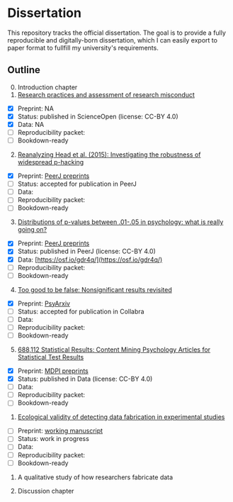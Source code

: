 # Dissertation

This repository tracks the official dissertation. The goal is to provide a fully reproducible and digitally-born dissertation, which I can easily export to paper format to fullfill my university's requirements.

## Outline

0. Introduction chapter
1. [Research practices and assessment of research misconduct](http://dx.doi.org/10.14293/S2199-1006.1.SOR-SOCSCI.ARYSBI.v1)
  - [x] Preprint: NA
  - [x] Status: published in ScienceOpen (license: CC-BY 4.0)
  - [x] Data: NA
  - [ ] Reproducibility packet: 
  - [ ] Bookdown-ready

2. [Reanalyzing Head et al. (2015): Investigating the robustness of widespread p-hacking](https://doi.org/10.7287/peerj.preprints.2439v1)
  - [x] Preprint: [PeerJ preprints](https://doi.org/10.7287/peerj.preprints.2439v1)
  - [ ] Status: accepted for publication in PeerJ
  - [ ] Data: 
  - [ ] Reproducibility packet: 
  - [ ] Bookdown-ready

3. [Distributions of p-values between .01-.05 in psychology: what is really going on?](https://doi.org/10.7717/peerj.1935)
  - [x] Preprint: [PeerJ preprints](https://peerj.com/preprints/1642/)
  - [x] Status: published in PeerJ (license: CC-BY 4.0)
  - [x] Data: [https://osf.io/gdr4q/](https://osf.io/gdr4q/)
  - [ ] Reproducibility packet: 
  - [ ] Bookdown-ready

4. [Too good to be false: Nonsignificant results revisited](https://osf.io/preprints/rkumy)
  - [x] Preprint: [PsyArxiv](https://osf.io/preprints/rkumy)
  - [ ] Status: accepted for publication in Collabra
  - [ ] Data: 
  - [ ] Reproducibility packet: 
  - [ ] Bookdown-ready

5. [688,112 Statistical Results: Content Mining Psychology Articles for Statistical Test Results](http://dx.doi.org/10.3390/data1030014)
  - [x] Preprint: [MDPI preprints](https://doi.org/10.20944/preprints201608.0191.v1)
  - [x] Status: published in Data (license: CC-BY 4.0)
  - [ ] Data: 
  - [ ] Reproducibility packet:
  - [ ] Bookdown-ready

1. [Ecological validity of detecting data fabrication in experimental studies](https://github.com/chartgerink/2015ori-1)
  - [ ] Preprint: [working manuscript](https://github.com/chartgerink/2015ori-1/blob/master/submission/manuscript.pdf)
  - [ ] Status: work in progress
  - [ ] Data: 
  - [ ] Reproducibility packet: 
  - [ ] Bookdown-ready
  
1. A qualitative study of how researchers fabricate data

1. Discussion chapter
